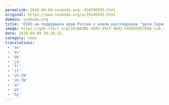 ```yaml
---
permalink: 2018-04-04-svoboda.org--410780555.html
original: https://www.svoboda.org/a/29145932.html
domain: svoboda.org
title: 'ОЗХО не поддержала идею России о новом расследовани "дела Скрипаля"'
image: https://gdb.rferl.org/2ECBA2BE-3E02-45CF-9D42-F66E45937E8A_cx0_cy12_cw0_w1200_r1_s.jpg
date: 2018-04-04 20:26:15
category: news
translations: 
 - 'en'
 - 'es'
 - 'de'
 - 'ja'
 - 'fr'
 - 'it'
 - 'zh-CN'
 - 'zh-TW'
 - 'ar'
 - 'pt'
 - 'hy'
---
```


